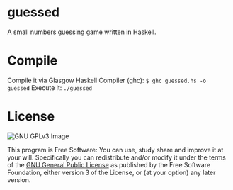 # guessed
A small numbers guessing game written in Haskell.

# Compile
Compile it via Glasgow Haskell Compiler (ghc):
`$ ghc guessed.hs -o guessed`
Execute it:
`./guessed`

# License
![GNU GPLv3 Image](https://www.gnu.org/graphics/gplv3-127x51.png)

This program is Free Software: You can use, study share and improve it at your
will. Specifically you can redistribute and/or modify it under the terms of the
[GNU General Public License](https://www.gnu.org/licenses/gpl.html) as
published by the Free Software Foundation, either version 3 of the License, or
(at your option) any later version.

